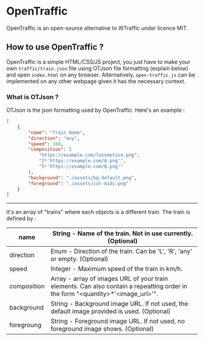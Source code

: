 # OpenTraffic

OpenTraffic is an open-source alternative to WTraffic under licence MIT.

## How to use OpenTraffic ?

OpenTraffic is a simple HTML/CSS/JS project, you just have to make your own `traffic/train.json` file using OTJson file formatting (explain below) and open `index.html` on any browser. Alternatively, `open-traffic.js` can be implemented on any other webpage given it has the necessary context.

### What is OTJson ?

OTJson is the json formatting used by OpenTraffic. Here's an example :
```json
[
	{
		"name": "Train Name",
		"direction": "any",
		"speed": 160,
		"composition": [
			"https://example.com/locomotive.png",
			"2*'https://example.com/A.png'",
			"5*'https://example.com/B.png'"
		],
		"background": "./assets/bg-default.png",
		"foreground": "./assets/cat-midi.png"
	}
]
```
---
It's an array of "trains" where each objects is a different train. The train is defined by :

| name        | String - Name of the train. Not in use currently. (Optional)                                                         |
|-------------|----------------------------------------------------------------------------------------------------------------------|
| direction   | Enum - Direction of the train. Can be 'L', 'R', 'any' or empty. (Optional)                                           |
| speed       | Integer - Maximum speed of the train in km/h.                                                                        |
| composition | Array - array of images URL of your train elements. Can also contain a repeatting order in the form "\<quantity>*'\<image_url>'". |
| background  | String - Background image URL. If not used, the default image provided is used. (Optional)                           |
| foregroung  | String - Foreground image URL. If not used, no foreground image shows. (Optional)                                    |

